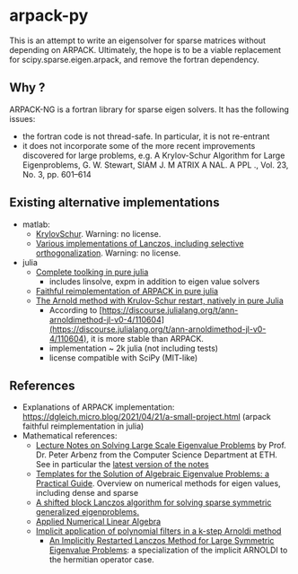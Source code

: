 # arpack-py

This is an attempt to write an eigensolver for sparse matrices without
depending on ARPACK. Ultimately, the hope is to be a viable replacement for
scipy.sparse.eigen.arpack, and remove the fortran dependency.

## Why ?

ARPACK-NG is a fortran library for sparse eigen solvers. It has the following issues:

- the fortran code is not thread-safe. In particular, it is not re-entrant
- it does not incorporate some of the more recent improvements discovered for
  large problems, e.g. A Krylov-Schur Algorithm for Large Eigenproblems, G. W.
  Stewart, SIAM J. M ATRIX A NAL. A PPL ., Vol. 23, No. 3, pp. 601–614

## Existing alternative implementations

- matlab:
    - [KrylovSchur](https://github.com/dingxiong/KrylovSchur). Warning: no license.
    - [Various implementations of Lanczos, including selective orthogonalization](https://sites.cs.ucsb.edu/~gilbert/cs240a/matlab/eigenvals/). Warning: no license.
- julia
    - [Complete toolking in pure julia](https://github.com/Jutho/KrylovKit.jl)
        - includes linsolve, expm in addition to eigen value solvers
    - [Faithful reimplementation of ARPACK in pure julia](https://github.com/dgleich/GenericArpack.jl)
    - [The Arnold method with Krulov-Schur restart, natively in pure Julia](https://github.com/JuliaLinearAlgebra/ArnoldiMethod.jl/)
        - According to [https://discourse.julialang.org/t/ann-arnoldimethod-jl-v0-4/110604](https://discourse.julialang.org/t/ann-arnoldimethod-jl-v0-4/110604), it is more stable than ARPACK.
        - implementation ~ 2k julia (not including tests)
        - license compatible with SciPy (MIT-like)

## References

- Explanations of ARPACK implementation: https://dgleich.micro.blog/2021/04/21/a-small-project.html (arpack faithful reimplementation in julia)
- Mathematical references:
	- [Lecture Notes on Solving Large Scale Eigenvalue Problems](https://people.inf.ethz.ch/arbenz/ewp/Lnotes) by Prof. Dr. Peter Arbenz from the Computer Science Department at ETH. See in particular the [latest version of the notes](https://people.inf.ethz.ch/arbenz/ewp/Lnotes/lsevp.pdf)
	- [Templates for the Solution of Algebraic Eigenvalue Problems: a Practical Guide](https://www.netlib.org/utk/people/JackDongarra/etemplates/book.html). Overview on numerical methods for eigen values, including dense and sparse
    - [A shifted block Lanczos algorithm for solving sparse symmetric generalized eigenproblems.](https://www.nas.nasa.gov/assets/nas/pdf/techreports/1991/rnr-91-012.pdf)
    - [Applied Numerical Linear Algebra](http://www.stat.uchicago.edu/~lekheng/courses/302/demmel/)
    - [Implicit application of polynomial filters in a k-step Arnoldi method](https://ntrs.nasa.gov/api/citations/19930004220/downloads/19930004220.pdf)
        - [An Implicitly Restarted Lanczos Method for Large Symmetric Eigenvalue Problems](http://etna.mcs.kent.edu/vol.2.1994/pp1-21.dir/pp1-21.ps):
          a specialization of the implicit ARNOLDI to the hermitian operator case.
